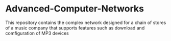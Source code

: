 # Advanced-Computer-Networks
This repository contains the complex network designed for a chain of stores of a music company that supports features such as download and comfiguration of MP3 devices
